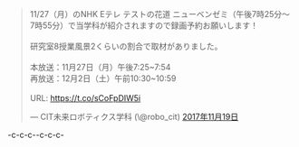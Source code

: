 <blockquote class="twitter-tweet" data-lang="ja"><p lang="ja" dir="ltr">11/27（月）のNHK Eテレ テストの花道 ニューベンゼミ（午後7時25分～7時55分）で当学科が紹介されますので録画予約お願いします！<br><br>研究室8授業風景2くらいの割合で取材がありました。<br><br>本放送：11月27日（月）午後7:25~7:54<br>再放送：12月2日（土）午前10:30~10:59<br><br>URL: <a href="https://t.co/sCoFpDIW5i">https://t.co/sCoFpDIW5i</a></p>&mdash; CIT未来ロボティクス学科 (\@robo_cit) <a href="https://twitter.com/robo_cit/status/932394278440939520?ref_src=twsrc%5Etfw">2017年11月19日</a></blockquote>-c-c-c-<script async src="https://platform.twitter.com/widgets.js" charset="utf-8"></script>-c-c-c-

